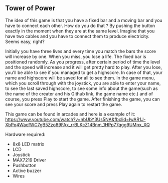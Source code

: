 ## Tower of Power
  The idea of this game is that you have a fixed bar and a moving bar and you have to connect each other. How do you do that ? By pushing the button exactly in the moment when they are at the same level. Imagine that you have two cables and you have to connect them to produce electricity. Seems easy, right?
  
  Initially you have three lives and every time you match the bars the score will increase by one. When you miss, you lose a life. The fixed bar is positioned randomly.
  As you progress, after certain period of time the level and the speed will increase and it will get pretty hard to play. After you lose, you'll be able to see if you managed to get a highscore. In case of that, your name and highscore will be saved for all to see them. 
  In the game menu, which you scroll through with the joystick, you are able to enter your name, to see the last saved highscore, to see some info about the game(such as the name of the creater and his Github link, the game name etc.) and of course, you press Play to start the game. After finishing the game, you can see your score and press Play again to restart the game.
  
  This game can be found in arcades and here is a example of it: https://www.youtube.com/watch?v=nbUbY3Us5NA&fbclid=IwAR1J-XbPq4WacfWC7gB5Zzo89FAx_rrBLKcZ14Bnm_1HPp77qgg9UMnx_XQ

Hardware required:
- 8x8 LED matrix
- LCD
- Joystick
- MAX7219 Driver
- Pushbutton
- Active buzzer
- Wires
